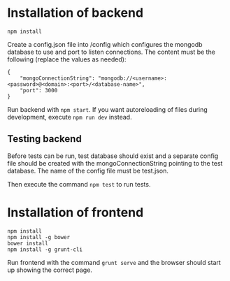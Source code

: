 # Installation of backend

```
npm install
```
Create a config.json file into /config which configures the mongodb database to use and port to listen connections.
The content must be the following (replace the values as needed):
```
{
    "mongoConnectionString": "mongodb://<username>:<password>@<domain>:<port>/<database-name>",
    "port": 3000
}
```

Run backend with `npm start`. If you want autoreloading of files during development, execute `npm run dev` instead.

## Testing backend

Before tests can be run, test database should exist and a separate config file should be created with the mongoConnectionString pointing to the test database.
The name of the config file must be test.json.

Then execute the command `npm test` to run tests.

# Installation of frontend

```
npm install
npm install -g bower
bower install
npm install -g grunt-cli
```
Run frontend with the command `grunt serve` and the browser should start up showing the correct page.
